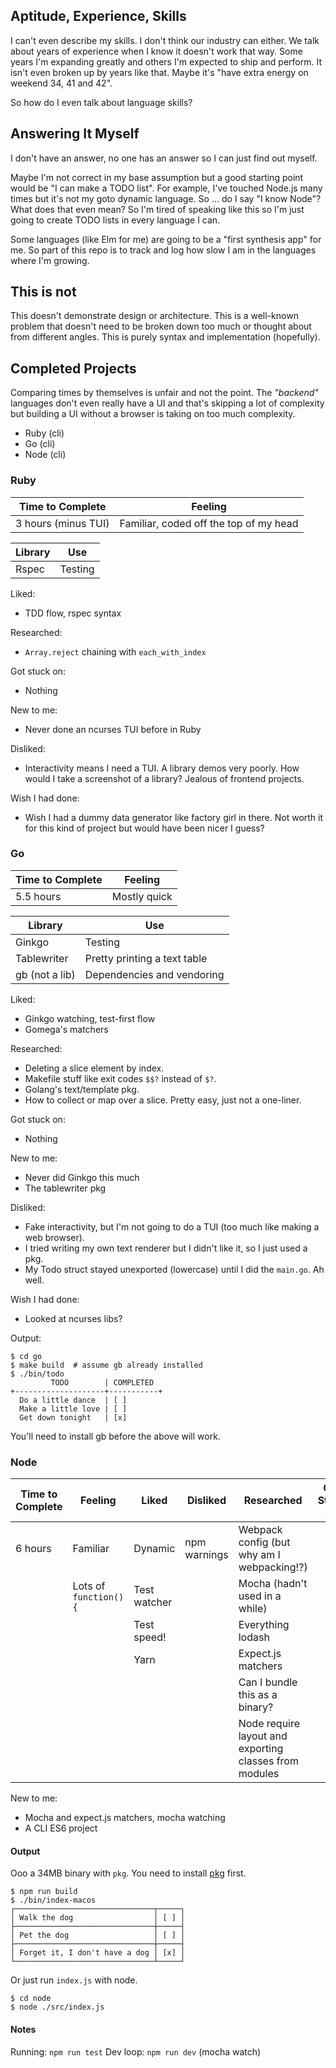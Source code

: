 ## Aptitude, Experience, Skills

I can't even describe my skills.  I don't think our industry can either.
We talk about years of experience when I know it doesn't work that way.  Some years
I'm expanding greatly and others I'm expected to ship and perform.  It isn't even
broken up by years like that.  Maybe it's "have extra energy on weekend 34, 41 and 42".

So how do I even talk about language skills?


## Answering It Myself

I don't have an answer, no one has an answer so I can just find out myself.

Maybe I'm not correct in my base assumption but a good starting point would be "I can make a TODO list".  For
example, I've touched Node.js many times but it's not my goto dynamic language.  So ... do I say "I know
Node"?  What does that even mean?  So I'm tired of speaking like this so I'm just going to create TODO lists
in every language I can.

Some languages (like Elm for me) are going to be a "first synthesis app" for me.
So part of this repo is to track and log how slow I am in the languages where I'm growing.


## This is not

This doesn't demonstrate design or architecture.  This is a well-known problem
that doesn't need to be broken down too much or thought about from different angles.
This is purely syntax and implementation (hopefully).


## Completed Projects

Comparing times by themselves is unfair and not the point.
The _"backend"_ languages don't even really have a UI and
that's skipping a lot of complexity but building a UI
without a browser is taking on too much complexity.

* Ruby (cli)
* Go (cli)
* Node (cli)


### Ruby

| Time to Complete | Feeling | 
| ---------------- | ------- |
| 3 hours (minus TUI) | Familiar, coded off the top of my head |

| Library | Use |
| ------- | --- |
| Rspec   | Testing |

Liked:
* TDD flow, rspec syntax

Researched:
* `Array.reject` chaining with `each_with_index`

Got stuck on:
* Nothing

New to me:
* Never done an ncurses TUI before in Ruby

Disliked:
* Interactivity means I need a TUI.  A library demos very poorly.  How would I take a screenshot of a library?  Jealous of frontend projects.

Wish I had done:
* Wish I had a dummy data generator like factory girl in there.
Not worth it for this kind of project but would have been nicer I guess?


### Go

| Time to Complete | Feeling | 
| ---------------- | ------- |
| 5.5 hours | Mostly quick |

| Library | Use |
| ------- | --- |
| Ginkgo | Testing |
| Tablewriter | Pretty printing a text table |
| gb (not a lib) | Dependencies and vendoring |

Liked:
* Ginkgo watching, test-first flow
* Gomega's matchers

Researched:
* Deleting a slice element by index.
* Makefile stuff like exit codes `$$?` instead of `$?`.
* Golang's text/template pkg.
* How to collect or map over a slice.  Pretty easy, just not a one-liner.

Got stuck on:
* Nothing

New to me:
* Never did Ginkgo this much
* The tablewriter pkg

Disliked:
* Fake interactivity, but I'm not going to do a TUI (too much like making a web browser).
* I tried writing my own text renderer but I didn't like it, so I just used a pkg.
* My Todo struct stayed unexported (lowercase) until I did the `main.go`.  Ah well.

Wish I had done:
* Looked at ncurses libs?

Output:
```
$ cd go
$ make build  # assume gb already installed
$ ./bin/todo
         TODO        | COMPLETED
+--------------------+-----------+
  Do a little dance  | [ ]
  Make a little love | [ ]
  Get down tonight   | [x]
```
You'll need to install gb before the above will work.


### Node

| Time to Complete | Feeling | Liked | Disliked | Researched | Got Stuck On |
|---|---|---|---|---|---|
| 6 hours | Familiar | Dynamic | npm warnings | Webpack config (but why am I webpacking!?) | |
| | Lots of `function() {` | Test watcher | | Mocha (hadn't used in a while) | |
| | | Test speed! | | Everything lodash | |
| | | Yarn | | Expect.js matchers | |
| | | | | Can I bundle this as a binary? | |
| | | | | Node require layout and exporting classes from modules | |


New to me:
* Mocha and expect.js matchers, mocha watching
* A CLI ES6 project

#### Output

Ooo a 34MB binary with `pkg`.  You need to install [pkg]() first.

```
$ npm run build
$ ./bin/index-macos
┌───────────────────────────────┬─────┐
│ Walk the dog                  │ [ ] │
├───────────────────────────────┼─────┤
│ Pet the dog                   │ [ ] │
├───────────────────────────────┼─────┤
│ Forget it, I don't have a dog │ [x] │
└───────────────────────────────┴─────┘
```

Or just run `index.js` with node.
```
$ cd node
$ node ./src/index.js
```

#### Notes
Running: `npm run test`
Dev loop: `npm run dev` (mocha watch)

